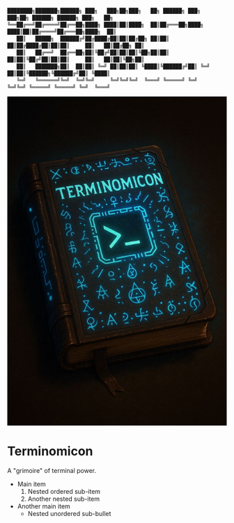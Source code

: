     ████████╗███████╗██████╗ ███╗   ███╗██╗███╗   ██╗ ██████╗ ███╗   ███╗██╗ ██████╗ ██████╗ ███╗   ██╗
    ╚══██╔══╝██╔════╝██╔══██╗████╗ ████║██║████╗  ██║██╔═══██╗████╗ ████║██║██╔════╝██╔═══██╗████╗  ██║
       ██║   █████╗  ██████╔╝██╔████╔██║██║██╔██╗ ██║██║   ██║██╔████╔██║██║██║     ██║   ██║██╔██╗ ██║
       ██║   ██╔══╝  ██╔══██╗██║╚██╔╝██║██║██║╚██╗██║██║   ██║██║╚██╔╝██║██║██║     ██║   ██║██║╚██╗██║
       ██║   ███████╗██║  ██║██║ ╚═╝ ██║██║██║ ╚████║╚██████╔╝██║ ╚═╝ ██║██║╚██████╗╚██████╔╝██║ ╚████║
       ╚═╝   ╚══════╝╚═╝  ╚═╝╚═╝     ╚═╝╚═╝╚═╝  ╚═══╝ ╚═════╝ ╚═╝     ╚═╝╚═╝ ╚═════╝ ╚═════╝ ╚═╝  ╚═══╝
                                                                                                       


<p align="center">
  <img src="https://raw.githubusercontent.com/AlteredAdmin/Terminomicon/refs/heads/main/Terminomicon.jpg" alt="Centered Image" />
</p>


# Terminomicon
A "grimoire" of terminal power.

- Main item
    1. Nested ordered sub-item
    2. Another nested sub-item
- Another main item
    - Nested unordered sub-bullet
